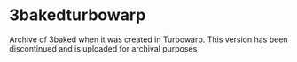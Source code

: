 # 3bakedturbowarp
Archive of 3baked when it was created in Turbowarp. This version has been discontinued and is uploaded for archival purposes
